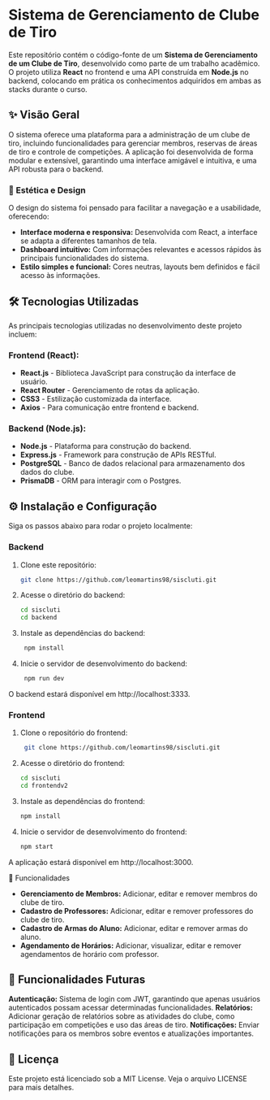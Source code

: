 # Sistema de Gerenciamento de Clube de Tiro

Este repositório contém o código-fonte de um **Sistema de Gerenciamento de um Clube de Tiro**, desenvolvido como parte de um trabalho acadêmico. O projeto utiliza **React** no frontend e uma API construída em **Node.js** no backend, colocando em prática os conhecimentos adquiridos em ambas as stacks durante o curso.

## ✨ Visão Geral

O sistema oferece uma plataforma para a administração de um clube de tiro, incluindo funcionalidades para gerenciar membros, reservas de áreas de tiro e controle de competições. A aplicação foi desenvolvida de forma modular e extensível, garantindo uma interface amigável e intuitiva, e uma API robusta para o backend.

### 🎨 Estética e Design

O design do sistema foi pensado para facilitar a navegação e a usabilidade, oferecendo:

- **Interface moderna e responsiva:** Desenvolvida com React, a interface se adapta a diferentes tamanhos de tela.
- **Dashboard intuitivo:** Com informações relevantes e acessos rápidos às principais funcionalidades do sistema.
- **Estilo simples e funcional:** Cores neutras, layouts bem definidos e fácil acesso às informações.

## 🛠️ Tecnologias Utilizadas

As principais tecnologias utilizadas no desenvolvimento deste projeto incluem:

### Frontend (React):
- **React.js** - Biblioteca JavaScript para construção da interface de usuário.
- **React Router** - Gerenciamento de rotas da aplicação.
- **CSS3** - Estilização customizada da interface.
- **Axios** - Para comunicação entre frontend e backend.

### Backend (Node.js):
- **Node.js** - Plataforma para construção do backend.
- **Express.js** - Framework para construção de APIs RESTful.
- **PostgreSQL** - Banco de dados relacional para armazenamento dos dados do clube.
- **PrismaDB** - ORM para interagir com o Postgres.

## ⚙️ Instalação e Configuração

Siga os passos abaixo para rodar o projeto localmente:

### Backend

1. Clone este repositório:

   ```bash
   git clone https://github.com/leomartins98/siscluti.git
2. Acesse o diretório do backend:
    ```bash
    cd siscluti
    cd backend

3. Instale as dependências do backend:
   ```bash
    npm install

4. Inicie o servidor de desenvolvimento do backend:
   ```bash
    npm run dev

O backend estará disponível em http://localhost:3333.

### Frontend

1. Clone o repositório do frontend:
   ```bash 
    git clone https://github.com/leomartins98/siscluti.git

3. Acesse o diretório do frontend:
    ```bash
    cd siscluti
    cd frontendv2

3. Instale as dependências do frontend:
    ```bash
    npm install

4. Inicie o servidor de desenvolvimento do frontend:
    ```bash
    npm start

A aplicação estará disponível em http://localhost:3000.

📜 Funcionalidades

- **Gerenciamento de Membros:** Adicionar, editar e remover membros do clube de tiro.
- **Cadastro de Professores:** Adicionar, editar e remover professores do clube de tiro.
- **Cadastro de Armas do Aluno:** Adicionar, editar e remover armas do aluno.
- **Agendamento de Horários:** Adicionar, visualizar, editar e remover agendamentos de horário com professor.

## 🚀 Funcionalidades Futuras

**Autenticação:** Sistema de login com JWT, garantindo que apenas usuários autenticados possam acessar determinadas funcionalidades.
**Relatórios:** Adicionar geração de relatórios sobre as atividades do clube, como participação em competições e uso das áreas de tiro.
**Notificações:** Enviar notificações para os membros sobre eventos e atualizações importantes.

## 📝 Licença
Este projeto está licenciado sob a MIT License. Veja o arquivo LICENSE para mais detalhes.
